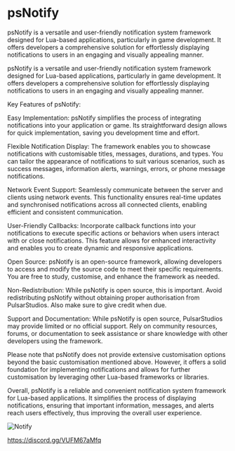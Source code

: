# psNotify
psNotify is a versatile and user-friendly notification system framework designed for Lua-based applications, particularly in game development. It offers developers a comprehensive solution for effortlessly displaying notifications to users in an engaging and visually appealing manner.


psNotify is a versatile and user-friendly notification system framework designed for Lua-based applications, particularly in game development. It offers developers a comprehensive solution for effortlessly displaying notifications to users in an engaging and visually appealing manner.



Key Features of psNotify:



Easy Implementation: psNotify simplifies the process of integrating notifications into your application or game. Its straightforward design allows for quick implementation, saving you development time and effort.



Flexible Notification Display: The framework enables you to showcase notifications with customisable titles, messages, durations, and types. You can tailor the appearance of notifications to suit various scenarios, such as success messages, information alerts, warnings, errors, or phone message notifications.



Network Event Support: Seamlessly communicate between the server and clients using network events. This functionality ensures real-time updates and synchronised notifications across all connected clients, enabling efficient and consistent communication.



User-Friendly Callbacks: Incorporate callback functions into your notifications to execute specific actions or behaviors when users interact with or close notifications. This feature allows for enhanced interactivity and enables you to create dynamic and responsive applications.



Open Source: psNotify is an open-source framework, allowing developers to access and modify the source code to meet their specific requirements. You are free to study, customise, and enhance the framework as needed. 



Non-Redistribution: While psNotify is open source, this is important. Avoid redistributing psNotify without obtaining proper authorisation from PulsarStudios. Also make sure to give credit when due.

Support and Documentation: While psNotify is open source, PulsarStudios may provide limited or no official support. Rely on community resources, forums, or documentation to seek assistance or share knowledge with other developers using the framework.



Please note that psNotify does not provide extensive customisation options beyond the basic customisation mentioned above. However, it offers a solid foundation for implementing notifications and allows for further customisation by leveraging other Lua-based frameworks or libraries.



Overall, psNotify is a reliable and convenient notification system framework for Lua-based applications. It simplifies the process of displaying notifications, ensuring that important information, messages, and alerts reach users effectively, thus improving the overall user experience.

![Notify](https://github.com/LymicYT/psNotify/assets/133215287/aafe2257-a1b3-4bdd-b8d1-bf8fae3bcdef)


https://discord.gg/VUFM67aMfq
